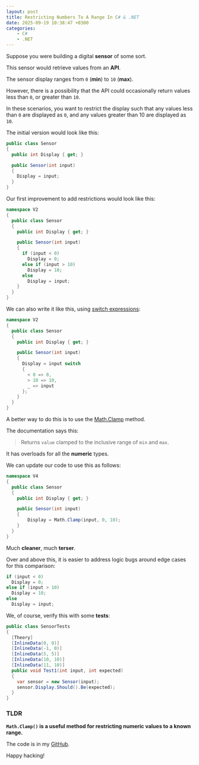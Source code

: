 ```yaml
---
layout: post
title: Restricting Numbers To A Range In C# & .NET
date: 2025-09-19 10:38:47 +0300
categories:
    - C#
    - .NET
---
```


Suppose you were building a digital **sensor** of some sort.

This sensor would retrieve values from an **API**.

The sensor display ranges from `0` (**min**) to `10` (**max**).

However, there is a possibility that the API could occasionally return values less than `0`, or greater than `10`.

In these scenarios, you want to restrict the display such that any values less than `0` are displayed as `0`, and any values greater than 10 are displayed as `10`.

The initial version would look like this:

```c#
public class Sensor
{
  public int Display { get; }

  public Sensor(int input)
  {
    Display = input;
  }
}
```

Our first improvement to add restrictions would look like this:

```c#
namespace V2
{
  public class Sensor
  {
    public int Display { get; }

    public Sensor(int input)
    {
      if (input < 0)
      	Display = 0;
      else if (input > 10)
      	Display = 10;
      else
      	Display = input;
    }
  }
}
```

We can also write it like this, using [switch expressions](https://learn.microsoft.com/en-us/dotnet/csharp/language-reference/operators/switch-expression):

```c#
namespace V2
{
  public class Sensor
  {
    public int Display { get; }

    public Sensor(int input)
    {
      Display = input switch
      {
        < 0 => 0,
        > 10 => 10,
        _ => input
      };
    }
  }
}
```

A better way to do this is to use the [Math.Clamp](https://learn.microsoft.com/en-us/dotnet/api/system.math.clamp?view=net-9.0) method.

The documentation says this:

> Returns `value` clamped to the inclusive range of `min` and `max`.

It has overloads for all the **numeric** types.

We can update our code to use this as follows:

```c#
namespace V4
{
  public class Sensor
  {
    public int Display { get; }

    public Sensor(int input)
    {
    	Display = Math.Clamp(input, 0, 10);
    }
  }
}
```

Much **cleaner**, much **terser**.

Over and above this, it is easier to address logic bugs around edge cases for this comparison:

```c#
if (input < 0)
  Display = 0;
else if (input > 10)
  Display = 10;
else
  Display = input;
```

We, of course, verify this with some **tests**:

```c#
public class SensorTests
{
  [Theory]
  [InlineData(0, 0)]
  [InlineData(-1, 0)]
  [InlineData(5, 5)]
  [InlineData(10, 10)]
  [InlineData(11, 10)]
  public void Test1(int input, int expected)
  {
    var sensor = new Sensor(input);
    sensor.Display.Should().Be(expected);
  }
}
```

### TLDR

**`Math.Clamp()` is a useful method for restricting numeric values to a known range.**

The code is in my [GitHub](https://github.com/conradakunga/BlogCode/tree/master/2025-09-19%20-%20DigitalSensor).

Happy hacking!
